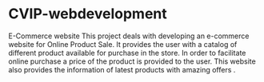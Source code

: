 # CVIP-webdevelopment
E-Commerce website This project deals with developing an e-commerce website for Online Product Sale. 
It provides the user with a catalog of different product available for purchase in the store. 
In order to facilitate online purchase a price of the product is provided to the user. 
This website also provides the information of latest products with amazing offers .
